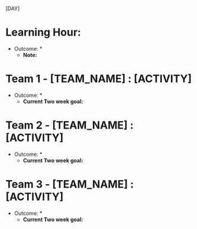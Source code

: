 [DAY]

# Learning Hour: 
*  Outcome:
    * 
    * **Note:** 

# Team 1 - [TEAM_NAME] : [ACTIVITY] 
* Outcome:
    * 
    * **Current Two week goal:**

# Team 2 - [TEAM_NAME] : [ACTIVITY] 
* Outcome:
    * 
    * **Current Two week goal:**

# Team 3 - [TEAM_NAME] : [ACTIVITY] 
* Outcome:
    * 
    * **Current Two week goal:**
